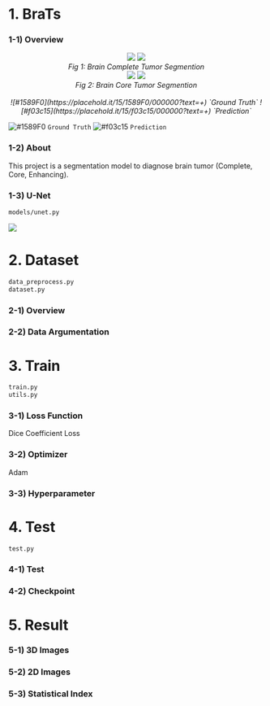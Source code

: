 # 1. BraTs

### 1-1) Overview
<div align="center">
  <img src="https://i.imgur.com/emAFrL1.gif">  <img src="https://i.imgur.com/dGrmh2x.gif">
  <br>
  <em align="center">Fig 1: Brain Complete Tumor Segmention</em>
  <br>
  <img src="https://i.imgur.com/n0WAMwh.gif">  <img src="https://i.imgur.com/PFTwmVb.gif">
  <br>
  <em align="center">Fig 2: Brain Core Tumor Segmention</em>
  <br>
  <br>
  <em align="center">![#1589F0](https://placehold.it/15/1589F0/000000?text=+) `Ground Truth`</em>
  <em align="center">![#f03c15](https://placehold.it/15/f03c15/000000?text=+) `Prediction`</em>
</div>

![#1589F0](https://placehold.it/15/1589F0/000000?text=+) `Ground Truth`
![#f03c15](https://placehold.it/15/f03c15/000000?text=+) `Prediction`


### 1-2) About
This project is a segmentation model to diagnose brain tumor (Complete, Core, Enhancing). 

### 1-3) U-Net

```bash
models/unet.py
```

![](https://lmb.informatik.uni-freiburg.de/people/ronneber/u-net/u-net-architecture.png)


# 2. Dataset
```bash
data_preprocess.py
dataset.py
```
### 2-1) Overview

### 2-2) Data Argumentation

# 3. Train
```bash
train.py
utils.py
```

### 3-1) Loss Function
Dice Coefficient Loss

### 3-2) Optimizer
Adam 

### 3-3) Hyperparameter

# 4. Test
```bash
test.py
```
### 4-1) Test

### 4-2) Checkpoint


# 5. Result
### 5-1) 3D Images
### 5-2) 2D Images
### 5-3) Statistical Index
